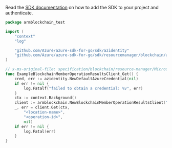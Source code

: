 Read the [SDK documentation](https://github.com/Azure/azure-sdk-for-go/blob/sdk%2Fresourcemanager%2Fblockchain%2Farmblockchain%2Fv0.1.0/sdk/resourcemanager/blockchain/armblockchain/README.md) on how to add the SDK to your project and authenticate.

```go
package armblockchain_test

import (
	"context"
	"log"

	"github.com/Azure/azure-sdk-for-go/sdk/azidentity"
	"github.com/Azure/azure-sdk-for-go/sdk/resourcemanager/blockchain/armblockchain"
)

// x-ms-original-file: specification/blockchain/resource-manager/Microsoft.Blockchain/preview/2018-06-01-preview/examples/BlockchainMemberOperationResults_Get.json
func ExampleBlockchainMemberOperationResultsClient_Get() {
	cred, err := azidentity.NewDefaultAzureCredential(nil)
	if err != nil {
		log.Fatalf("failed to obtain a credential: %v", err)
	}
	ctx := context.Background()
	client := armblockchain.NewBlockchainMemberOperationResultsClient("<subscription-id>", cred, nil)
	_, err = client.Get(ctx,
		"<location-name>",
		"<operation-id>",
		nil)
	if err != nil {
		log.Fatal(err)
	}
}
```
